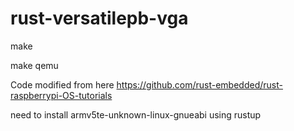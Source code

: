 # rust-versatilepb-vga

make

make qemu

Code modified from here https://github.com/rust-embedded/rust-raspberrypi-OS-tutorials

need to install armv5te-unknown-linux-gnueabi using rustup


